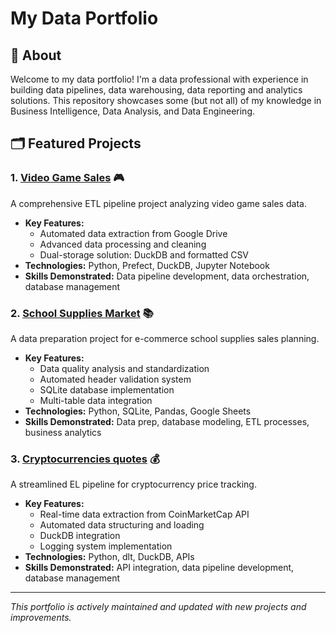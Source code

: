 # My Data Portfolio

## 👋 About
Welcome to my data portfolio! I'm a data professional with experience in building data pipelines, data warehousing, data reporting and analytics solutions. This repository showcases some (but not all) of my knowledge in Business Intelligence, Data Analysis, and Data Engineering.

## 🗂️ Featured Projects

### 1. [Video Game Sales](https://github.com/victor-antoniassi/junior_data_analyst_test_01) 🎮
A comprehensive ETL pipeline project analyzing video game sales data.
- **Key Features:**
  - Automated data extraction from Google Drive
  - Advanced data processing and cleaning
  - Dual-storage solution: DuckDB and formatted CSV
- **Technologies:** Python, Prefect, DuckDB, Jupyter Notebook
- **Skills Demonstrated:** Data pipeline development, data orchestration, database management

### 2. [School Supplies Market](https://github.com/victor-antoniassi/junior_analytics_engineer_test_01) 📚
A data preparation project for e-commerce school supplies sales planning.
- **Key Features:**
  - Data quality analysis and standardization
  - Automated header validation system
  - SQLite database implementation
  - Multi-table data integration
- **Technologies:** Python, SQLite, Pandas, Google Sheets
- **Skills Demonstrated:** Data prep, database modeling, ETL processes, business analytics

### 3. [Cryptocurrencies quotes](https://github.com/victor-antoniassi/coinmarketcap_api_to_duckdb) 💰
A streamlined EL pipeline for cryptocurrency price tracking.
- **Key Features:**
  - Real-time data extraction from CoinMarketCap API
  - Automated data structuring and loading
  - DuckDB integration
  - Logging system implementation
- **Technologies:** Python, dlt, DuckDB, APIs
- **Skills Demonstrated:** API integration, data pipeline development, database management
---
*This portfolio is actively maintained and updated with new projects and improvements.*
